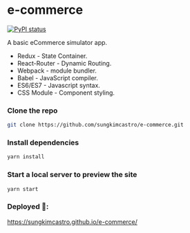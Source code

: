 # e-commerce

[![PyPI status](https://img.shields.io/pypi/status/ansicolortags.svg)](http://localhost:3000/e-commerce)

A basic eCommerce simulator app.

- Redux - State Container.
- React-Router - Dynamic Routing.
- Webpack - module bundler.
- Babel - JavaScript compiler.
- ES6/ES7 - Javascript syntax.
- CSS Module - Component styling.

### Clone the repo

```bash
git clone https://github.com/sungkimcastro/e-commerce.git
```

### Install dependencies

```bash
yarn install
```

### Start a local server to preview the site

```bash
yarn start
```

### Deployed 🚀:

https://sungkimcastro.github.io/e-commerce/
